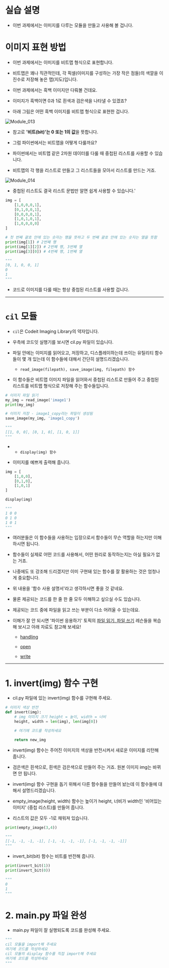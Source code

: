 # 실습 설명

+ 이번 과제에서는 이미지를 다루는 모듈을 만들고 사용해 볼 겁니다.

# 이미지 표현 방법

+ 이번 과제에서는 이미지를 비트맵 형식으로 표현합니다. 

+ 비트맵은 꽤나 직관적인데, 각 픽셀(이미지를 구성하는 가장 작은 점들)의 색깔을 이진수로 저장해 놓은 맵(지도)입니다. 

+ 이번 과제에서는 흑백 이미지만 다뤄볼 건데요. 

+ 이미지가 흑백이면 0과 1로 흰색과 검은색을 나타낼 수 있겠죠? 

+ 아래 그림은 어떤 흑백 이미지를 비트맵 형식으로 표현한 겁니다.

![Module_013](../../images/Module_and_Package/013.jpg)

+ 참고로 **'비트(bit)'는 0 또는 1의 값**을 뜻합니다.

+ 그럼 파이썬에서는 비트맵을 어떻게 다룰까요? 

+ 파이썬에서는 비트맵 같은 2차원 데이터를 다룰 때 중첩된 리스트를 사용할 수 있습니다. 

+ 비트맵의 각 행을 리스트로 만들고 그 리스트들을 모아서 리스트를 만드는 거죠.

![Module_014](../../images/Module_and_Package/014.jpg)

+ 중첩된 리스트도 결국 리스트 문법만 알면 쉽게 사용할 수 있습니다.'

```python
img = [
    [1,0,0,0,1],
    [0,1,0,0,1],
    [0,0,0,0,1],
    [1,0,1,0,1],
    [1,0,0,0,0]
]

# 첫 번째 괄호 안에 있는 숫자는 행을 뜻하고 두 번째 괄호 안에 있는 숫자는 열을 뜻함
print(img[1]) # 2번째 행 
print(img[1][2]) # 2번째 행, 3번째 열
print(img[3][0]) # 4번째 행, 1번째 열

"""
[0, 1, 0, 0, 1]
0
1
"""
```

+ 코드로 이미지를 다룰 때는 항상 중첩된 리스트를 사용할 겁니다.

---

# `cil` 모듈

+ `cil`은 Codeit Imaging Library의 약자입니다.

+ 우측에 코드잇 실행기를 보시면 cil.py 파일이 있습니다. 

+ 파일 안에는 이미지를 읽어오고, 저장하고, 디스플레이하는데 쓰이는 유틸리티 함수들이 몇 개 있는데 이 함수들에 대해서 간단히 설명드리겠습니다.

    + `read_image(filepath), save_image(img, filepath) 함수`


+ 이 함수들은 비트맵 이미지 파일을 읽어와서 중첩된 리스트로 만들어 주고 중첩된 리스트를 비트맵 형식으로 저장해 주는 함수들입니다.

```python
# 이미지 파일 읽기
my_img = read_image('image1') 
print(my_img)

# 이미지 저장 - image1_copy라는 파일이 생성됨 
save_image(my_img, 'image1_copy')

"""
[[1, 0, 0], [0, 1, 0], [1, 0, 1]]
"""
```
+
    + `display(img) 함수`

+ 이미지를 예쁘게 출력해 줍니다.

```python
img = [
    [1,0,0],
    [0,1,0],
    [1,0,1]
]

display(img)

"""
1 0 0 
0 1 0 
1 0 1
"""
```

+ 여러분들은 이 함수들을 사용하는 입장으로서 함수들이 무슨 역할을 하는지만 이해하시면 됩니다. 

+ 함수들이 실제로 어떤 코드를 사용해서, 어떤 원리로 동작하는지는 아실 필요가 없는 거죠. 

+ 나중에도 또 강조해 드리겠지만 이미 구현돼 있는 함수를 잘 활용하는 것은 엄청나게 중요합니다. 

+ 위 내용을 '함수 사용 설명서'라고 생각하시면 좋을 것 같네요.

+ 물론 제공되는 코드를 한 줄 한 줄 모두 이해하고 싶으실 수도 있습니다. 

+ 제공되는 코드 중에 파일을 읽고 쓰는 부분이 다소 어려울 수 있는데요. 

+ 이해가 잘 안 되시면 '파이썬 응용하기' 토픽의 [파일 읽기, 파일 쓰기](https://www.codeit.kr/topics/making-use-of-python/lessons/2822) 레슨들을 복습해 보시고 아래 자료도 참고해 보세요!

    + [handling](https://www.w3schools.com/python/python_file_handling.asp)

    + [open](https://www.w3schools.com/python/python_file_open.asp)

    + [write](https://www.w3schools.com/python/python_file_write.asp)

---

# 1. invert(img) 함수 구현

+ cil.py 파일에 있는 invert(img) 함수를 구현해 주세요.

```python
# 이미지 색상 반전
def invert(img):
    # img 이미지 크기 height = 높이, width = 너비
    height, width = len(img), len(img[0])

    # 여기에 코드를 작성하세요

    return new_img
```

+ invert(img) 함수는 주어진 이미지의 색상을 반전시켜서 새로운 이미지를 리턴해 줍니다. 

+ 검은색은 흰색으로, 흰색은 검은색으로 만들어 주는 거죠. 원본 이미지 img는 바뀌면 안 됩니다.

+ invert(img) 함수 구현을 돕기 위해서 다른 함수들을 만들어 놨는데 이 함수들에 대해서 설명드리겠습니다.

+ empty_image(height, width) 함수는 높이가 height, 너비가 width인 '비어있는 이미지' (중첩 리스트)를 만들어 줍니다. 

+ 리스트의 값은 모두 -1로 채워져 있습니다.

```python
print(empty_image(3,4))

"""
[[-1, -1, -1, -1], [-1, -1, -1, -1], [-1, -1, -1, -1]]
"""
```

+ invert_bit(bit) 함수는 비트를 반전해 줍니다.

```python
print(invert_bit(1))
print(invert_bit(0))

"""
0
1
"""
```

# 2. main.py 파일 완성

+ main.py 파일이 잘 실행되도록 코드를 완성해 주세요.

```python
"""
cil 모듈을 import해 주세요
여기에 코드를 작성하세요
cil 모듈의 display 함수를 직접 import해 주세요
여기에 코드를 작성하세요
"""
```